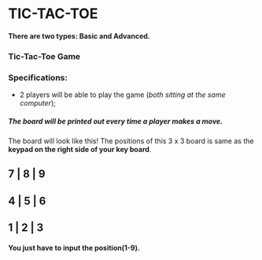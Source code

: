# TIC-TAC-TOE

#### There are two types: Basic and Advanced.

### Tic-Tac-Toe Game

### Specifications: 
* 2 players will be able to play the game (*both sitting at the same computer*);

##### The board will be printed out every time a player makes a move.
The board will look like this!
The positions of this 3 x 3 board is same as the **keypad on the right side of your key board**.

 7 | 8 | 9
-----------
 4 | 5 | 6
-----------
 1 | 2 | 3
-----------

#### You just have to input the position(1-9).
